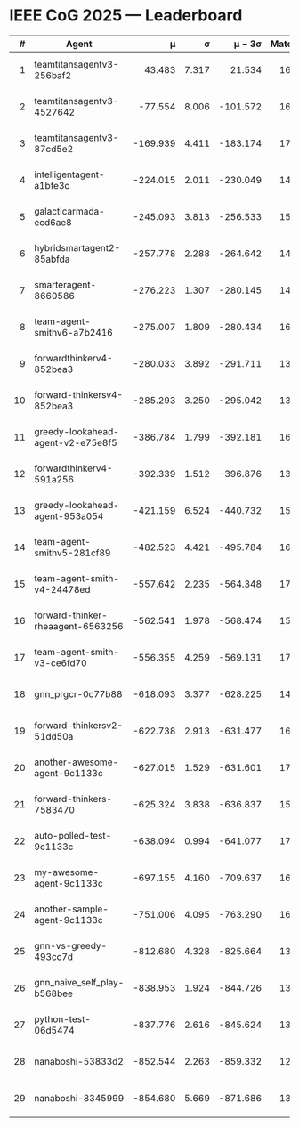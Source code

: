 # IEEE CoG 2025 — Leaderboard

| # | Agent | μ | σ | μ − 3σ | Matches | Updated |
|---:|---|---:|---:|---:|---:|---|
| 1 | teamtitansagentv3-256baf2 | 43.483 | 7.317 | 21.534 | 16976 | 2025-08-23 20:52 |
| 2 | teamtitansagentv3-4527642 | -77.554 | 8.006 | -101.572 | 16370 | 2025-08-23 20:52 |
| 3 | teamtitansagentv3-87cd5e2 | -169.939 | 4.411 | -183.174 | 17586 | 2025-08-23 20:52 |
| 4 | intelligentagent-a1bfe3c | -224.015 | 2.011 | -230.049 | 14002 | 2025-08-23 20:52 |
| 5 | galacticarmada-ecd6ae8 | -245.093 | 3.813 | -256.533 | 15420 | 2025-08-23 20:52 |
| 6 | hybridsmartagent2-85abfda | -257.778 | 2.288 | -264.642 | 14313 | 2025-08-23 20:52 |
| 7 | smarteragent-8660586 | -276.223 | 1.307 | -280.145 | 14166 | 2025-08-23 20:52 |
| 8 | team-agent-smithv6-a7b2416 | -275.007 | 1.809 | -280.434 | 16480 | 2025-08-23 20:52 |
| 9 | forwardthinkerv4-852bea3 | -280.033 | 3.892 | -291.711 | 13623 | 2025-08-23 20:52 |
| 10 | forward-thinkersv4-852bea3 | -285.293 | 3.250 | -295.042 | 13426 | 2025-08-23 20:52 |
| 11 | greedy-lookahead-agent-v2-e75e8f5 | -386.784 | 1.799 | -392.181 | 16650 | 2025-08-23 20:52 |
| 12 | forwardthinkerv4-591a256 | -392.339 | 1.512 | -396.876 | 13672 | 2025-08-23 20:52 |
| 13 | greedy-lookahead-agent-953a054 | -421.159 | 6.524 | -440.732 | 15630 | 2025-08-23 20:52 |
| 14 | team-agent-smithv5-281cf89 | -482.523 | 4.421 | -495.784 | 16340 | 2025-08-23 20:52 |
| 15 | team-agent-smith-v4-24478ed | -557.642 | 2.235 | -564.348 | 17062 | 2025-08-23 20:52 |
| 16 | forward-thinker-rheaagent-6563256 | -562.541 | 1.978 | -568.474 | 15668 | 2025-08-23 20:52 |
| 17 | team-agent-smith-v3-ce6fd70 | -556.355 | 4.259 | -569.131 | 17722 | 2025-08-23 20:52 |
| 18 | gnn_prgcr-0c77b88 | -618.093 | 3.377 | -628.225 | 14840 | 2025-08-23 20:52 |
| 19 | forward-thinkersv2-51dd50a | -622.738 | 2.913 | -631.477 | 16068 | 2025-08-23 20:52 |
| 20 | another-awesome-agent-9c1133c | -627.015 | 1.529 | -631.601 | 17460 | 2025-08-23 20:52 |
| 21 | forward-thinkers-7583470 | -625.324 | 3.838 | -636.837 | 15300 | 2025-08-23 20:52 |
| 22 | auto-polled-test-9c1133c | -638.094 | 0.994 | -641.077 | 17060 | 2025-08-23 20:52 |
| 23 | my-awesome-agent-9c1133c | -697.155 | 4.160 | -709.637 | 16540 | 2025-08-23 20:52 |
| 24 | another-sample-agent-9c1133c | -751.006 | 4.095 | -763.290 | 16720 | 2025-08-23 20:52 |
| 25 | gnn-vs-greedy-493cc7d | -812.680 | 4.328 | -825.664 | 13340 | 2025-08-23 20:52 |
| 26 | gnn_naive_self_play-b568bee | -838.953 | 1.924 | -844.726 | 13280 | 2025-08-23 20:52 |
| 27 | python-test-06d5474 | -837.776 | 2.616 | -845.624 | 13370 | 2025-08-23 20:52 |
| 28 | nanaboshi-53833d2 | -852.544 | 2.263 | -859.332 | 12800 | 2025-08-23 20:52 |
| 29 | nanaboshi-8345999 | -854.680 | 5.669 | -871.686 | 13930 | 2025-08-23 20:52 |

